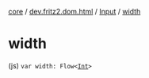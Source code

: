 [core](../../index.md) / [dev.fritz2.dom.html](../index.md) / [Input](index.md) / [width](./width.md)

# width

(js) `var width: Flow<`[`Int`](https://kotlinlang.org/api/latest/jvm/stdlib/kotlin/-int/index.html)`>`